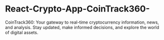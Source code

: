 # React-Crypto-App-CoinTrack360-
CoinTrack360: Your gateway to real-time cryptocurrency information, news, and analysis. Stay updated, make informed decisions, and explore the world of digital assets.
